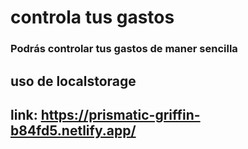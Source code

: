 # controla tus gastos  

### Podrás controlar tus gastos de maner sencilla 

## uso de localstorage
## link: https://prismatic-griffin-b84fd5.netlify.app/
